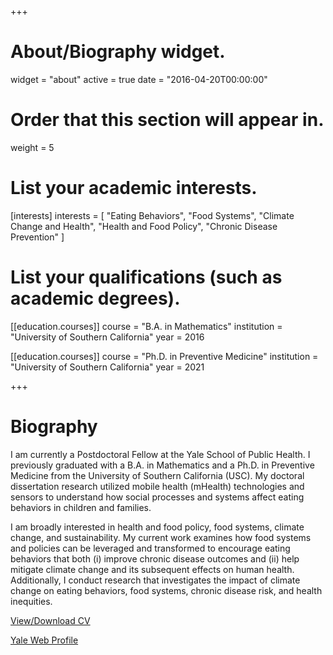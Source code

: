 +++
# About/Biography widget.
widget = "about"
active = true
date = "2016-04-20T00:00:00"

# Order that this section will appear in.
weight = 5

# List your academic interests.
[interests]
  interests = [
    "Eating Behaviors",
    "Food Systems",
    "Climate Change and Health",
    "Health and Food Policy",
    "Chronic Disease Prevention"
  ]

# List your qualifications (such as academic degrees).

[[education.courses]]
  course = "B.A. in Mathematics"
  institution = "University of Southern California"
  year = 2016
  
[[education.courses]]
  course = "Ph.D. in Preventive Medicine"
  institution = "University of Southern California"
  year = 2021
 
+++

# Biography

I am currently a Postdoctoral Fellow at the Yale School of Public Health. I previously graduated with a B.A. in Mathematics and a Ph.D. in Preventive Medicine from the University of Southern California (USC). My doctoral dissertation research utilized mobile health (mHealth) technologies and sensors to understand how social processes and systems affect eating behaviors in children and families.

I am broadly interested in health and food policy, food systems, climate change, and sustainability. My current work examines how food systems and policies can be leveraged and transformed to encourage eating behaviors that both (i) improve chronic disease outcomes and (ii) help mitigate climate change and its subsequent effects on human health. Additionally, I conduct research that investigates the impact of climate change on eating behaviors, food systems, chronic disease risk, and health inequities. 

[View/Download CV](https://tinyurl.com/bmb2021-11)

[Yale Web Profile](https://ysph.yale.edu/profile/brooke_bell/)

